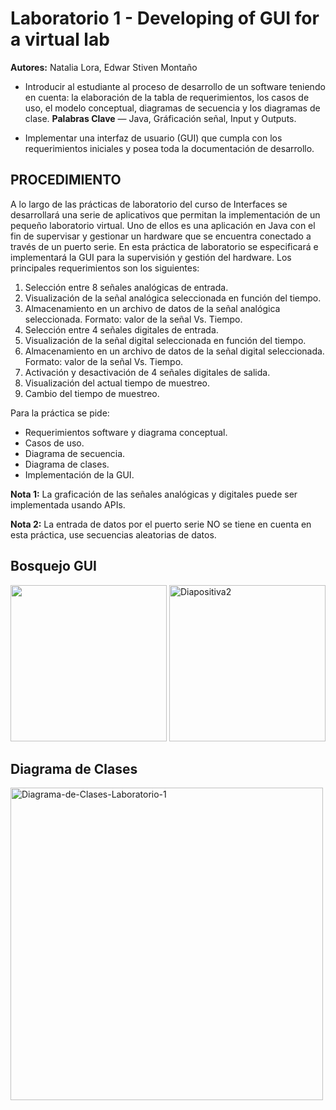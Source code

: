 # Laboratorio 1 - Developing of GUI for a virtual lab
**Autores:** Natalia Lora, Edwar Stiven Montaño

* Introducir al estudiante al proceso de desarrollo de un software teniendo en cuenta: la
elaboración de la tabla de requerimientos, los casos de uso, el modelo conceptual,
diagramas de secuencia y los diagramas de clase.
**Palabras Clave**  — Java, Gráficación señal, Input y Outputs.

* Implementar una interfaz de usuario (GUI) que cumpla con los requerimientos iniciales
y posea toda la documentación de desarrollo.

## PROCEDIMIENTO

A lo largo de las prácticas de laboratorio del curso de Interfaces se desarrollará una serie de
aplicativos que permitan la implementación de un pequeño laboratorio virtual. Uno de ellos es
una aplicación en Java con el fin de supervisar y gestionar un hardware que se encuentra
conectado a través de un puerto serie.
En esta práctica de laboratorio se especificará e implementará la GUI para la supervisión y
gestión del hardware. Los principales requerimientos son los siguientes:


1. Selección entre 8 señales analógicas de entrada.
2. Visualización de la señal analógica seleccionada en función del tiempo.
3. Almacenamiento en un archivo de datos de la señal analógica seleccionada. Formato:
valor de la señal Vs. Tiempo.
4. Selección entre 4 señales digitales de entrada.
5. Visualización de la señal digital seleccionada en función del tiempo.
6. Almacenamiento en un archivo de datos de la señal digital seleccionada. Formato: valor
de la señal Vs. Tiempo.
7. Activación y desactivación de 4 señales digitales de salida.
8. Visualización del actual tiempo de muestreo.
9. Cambio del tiempo de muestreo.

Para la práctica se pide:
 
* Requerimientos software y diagrama conceptual.
* Casos de uso.
* Diagrama de secuencia.
* Diagrama de clases.
* Implementación de la GUI.

**Nota 1:** La graficación de las señales analógicas y digitales puede ser implementada usando
APIs.

**Nota 2:** La entrada de datos por el puerto serie NO se tiene en cuenta en esta práctica, use
secuencias aleatorias de datos.
## Bosquejo GUI

<img width="250px" src="https://i.ibb.co/6RWsf0B/Diapositiva1.png">
  
 
 <img width="250px" src="https://i.ibb.co/dB7KTF6/Diapositiva2.png" alt="Diapositiva2" border="0">
  
  
  ## Diagrama de Clases

<img width="500px" src="https://i.ibb.co/2yLSnLT/Diagrama-de-Clases-Laboratorio-1.png" alt="Diagrama-de-Clases-Laboratorio-1" >
  

